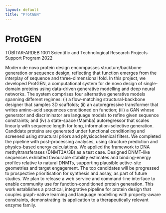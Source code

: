 ```yaml
---
layout: default
title: "ProtGEN"
---
```


# ProtGEN

TÜBİTAK-ARDEB 1001 Scientific and Technological Research Projects Support Program 2022  

Modern de novo protein design encompasses structure/backbone generation or sequence design, reflecting that function emerges from the interplay of sequence and three-dimensional fold. In this project, we developed ProtGEN, a computational system for de novo design of single-domain proteins using data-driven generative modelling and deep neural networks. The system comprises four alternative generative models spanning different regimes: (i) a flow-matching structural-backbone designer that samples 3D scaffolds; (ii) an autoregressive transformer that writes amino-acid sequences conditioned on function; (iii) a GAN whose generator and discriminator are language models to refine given sequence constraints; and (iv) a state-space (Mamba) autoregressor that scales linearly with sequence length for long, information-selective generation. Candidate proteins are generated under functional conditioning and screened using structural priors and physicochemical filters. We completed the pipeline with post-processing analyses, using structure prediction and physics-based energy calculations. We applied the framework to DNA methyltransferases (DNMT3A/3B) as a test case. Designed DNMT-like sequences exhibited favourable stability estimates and binding-energy profiles relative to natural DNMTs, supporting plausible active-site geometries and target engagement. The top candidates will be progressed to prospective prioritisation for synthesis and assay, as part of future studies. We plan to release a web service and command-line interface to enable community use for function-conditioned protein generation. This work establishes a practical, integrative pipeline for protein design that couples graph-native learning and language modelling with property-aware constraints, demonstrating its application to a therapeutically relevant enzyme family.
